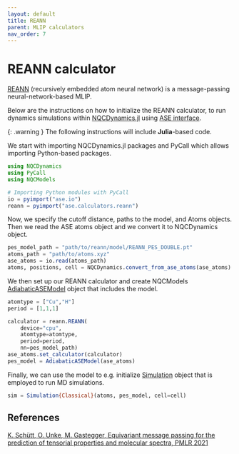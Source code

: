 ```yaml
---
layout: default
title: REANN
parent: MLIP calculators
nav_order: 7
---
```


# REANN calculator

[REANN](https://github.com/zhangylch/REANN) (recursively embedded atom neural network) is a message-passing neural-network-based MLIP.

Below are the instructions on how to initialize the REANN calculator, to run dynamics simulations within [NQCDynamics.jl](https://github.com/NQCD/NQCDynamics.jl) using [ASE interface](https://nqcd.github.io/NQCDynamics.jl/stable/NQCModels/ase/).

{: .warning }
The following instructions will include **Julia**-based code.

We start with importing NQCDynamics.jl packages and PyCall which allows importing Python-based packages.

```jl
using NQCDynamics
using PyCall
using NQCModels

# Importing Python modules with PyCall
io = pyimport("ase.io")
reann = pyimport("ase.calculators.reann")
```


Now, we specify the cutoff distance, paths to the model, and Atoms objects. Then we read the ASE atoms object and we convert it to NQCDynamics object.

```jl
pes_model_path = "path/to/reann/model/REANN_PES_DOUBLE.pt"
atoms_path = "path/to/atoms.xyz"
ase_atoms = io.read(atoms_path)
atoms, positions, cell = NQCDynamics.convert_from_ase_atoms(ase_atoms)
```


We then set up our REANN calculator and create NQCModels [AdiabaticASEModel](https://nqcd.github.io/NQCDynamics.jl/stable/api/NQCModels/adiabaticmodels/#NQCModels.AdiabaticModels.AdiabaticASEModel) object that includes the model.

```jl
atomtype = ["Cu","H"]
period = [1,1,1]

calculator = reann.REANN(
    device="cpu", 
    atomtype=atomtype, 
    period=period, 
    nn=pes_model_path)
ase_atoms.set_calculator(calculator)
pes_model = AdiabaticASEModel(ase_atoms)
```

Finally, we can use the model to e.g. initialize [Simulation](https://nqcd.github.io/NQCDynamics.jl/stable/api/NQCDynamics/nonadiabaticmoleculardynamics/#NQCDynamics.Simulation-Union%7BTuple%7BT%7D,%20Tuple%7BM%7D,%20Tuple%7BAtoms%7BT%7D,%20NQCModels.Model,%20M%7D%7D%20where%20%7BM,%20T%7D) object that is employed to run MD simulations.

```jl
sim = Simulation{Classical}(atoms, pes_model, cell=cell)
```


## References

[K. Schütt, O. Unke, M. Gastegger, Equivariant message passing for the prediction of tensorial properties and molecular spectra, PMLR 2021](https://proceedings.mlr.press/v139/schutt21a.html)

